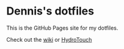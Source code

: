 # Dennis's dotfiles

This is the GitHub Pages site for my dotfiles.

Check out the [wiki]() or [HydroTouch]()
